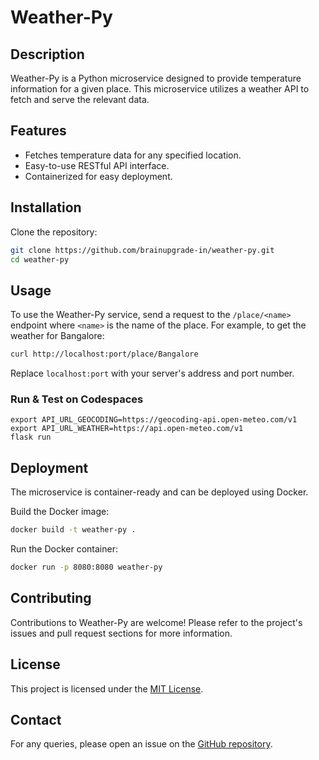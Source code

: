 # Weather-Py


## Description
Weather-Py is a Python microservice designed to provide temperature information for a given place. This microservice utilizes a weather API to fetch and serve the relevant data.

## Features
- Fetches temperature data for any specified location.
- Easy-to-use RESTful API interface.
- Containerized for easy deployment.

## Installation

Clone the repository:
```bash
git clone https://github.com/brainupgrade-in/weather-py.git
cd weather-py
```
## Usage

To use the Weather-Py service, send a request to the `/place/<name>` endpoint where `<name>` is the name of the place. For example, to get the weather for Bangalore:

```bash
curl http://localhost:port/place/Bangalore
```
Replace `localhost:port` with your server's address and port number.

### Run & Test on Codespaces
```
export API_URL_GEOCODING=https://geocoding-api.open-meteo.com/v1
export API_URL_WEATHER=https://api.open-meteo.com/v1
flask run
```

## Deployment

The microservice is container-ready and can be deployed using Docker.

Build the Docker image:

```bash
docker build -t weather-py .
```
Run the Docker container:

```bash
docker run -p 8080:8080 weather-py
```
## Contributing

Contributions to Weather-Py are welcome! Please refer to the project's issues and pull request sections for more information.

## License

This project is licensed under the [MIT License](LICENSE).



## Contact

For any queries, please open an issue on the [GitHub repository](https://github.com/brainupgrade-in/weather-py).

